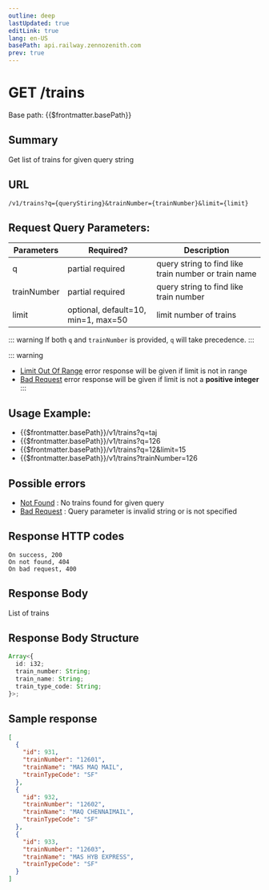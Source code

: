```yaml
---
outline: deep
lastUpdated: true
editLink: true
lang: en-US
basePath: api.railway.zennozenith.com
prev: true
---
```


# GET /trains

Base path: {{$frontmatter.basePath}}

## Summary

Get list of trains for given query string

## URL

`/v1/trains?q={queryStiring}&trainNumber={trainNumber}&limit={limit}`

## Request Query Parameters:

| Parameters  | Required?                           | Description                                          |
| ----------- | ----------------------------------- | ---------------------------------------------------- |
| q           | partial required                    | query string to find like train number or train name |
| trainNumber | partial required                    | query string to find like train number               |
| limit       | optional, default=10, min=1, max=50 | limit number of trains                               |

::: warning
If both `q` and `trainNumber` is provided, `q` will take precedence.
:::

::: warning

- [Limit Out Of Range](/errorcodes#LimitOutOfRange) error response will be given if limit is not in range
- [Bad Request](/errorcodes#BadRequest) error response will be given if limit is not a **positive integer**
  :::

## Usage Example:

- {{$frontmatter.basePath}}/v1/trains?q=taj
- {{$frontmatter.basePath}}/v1/trains?q=126
- {{$frontmatter.basePath}}/v1/trains?q=12&limit=15
- {{$frontmatter.basePath}}/v1/trains?trainNumber=126

## Possible errors

- [Not Found](/errorcodes#NotFound) : No trains found for given query
- [Bad Request](/errorcodes#BadRequest) : Query parameter is invalid string or is not specified

## Response HTTP codes

    On success, 200
    On not found, 404
    On bad request, 400

## Response Body

List of trains

## Response Body Structure

```typescript
Array<{
  id: i32;
  train_number: String;
  train_name: String;
  train_type_code: String;
}>;
```

## Sample response

```json
[
  {
    "id": 931,
    "trainNumber": "12601",
    "trainName": "MAS MAQ MAIL",
    "trainTypeCode": "SF"
  },
  {
    "id": 932,
    "trainNumber": "12602",
    "trainName": "MAQ CHENNAIMAIL",
    "trainTypeCode": "SF"
  },
  {
    "id": 933,
    "trainNumber": "12603",
    "trainName": "MAS HYB EXPRESS",
    "trainTypeCode": "SF"
  }
]
```
